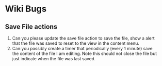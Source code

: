 # Wiki Bugs

## Save File actions
1. Can you please update the save file action to save the file, show a alert that the file was saved to reset to the view in the content menu.
2. Can you possibly create a timer that periodically (every 1 minute) save the content of the file I am editing. Note this should not close the file but just indicate when the file was last saved.